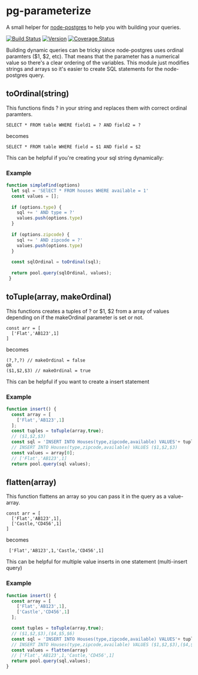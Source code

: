 # pg-parameterize
A small helper for [node-postgres](https://github.com/brianc/node-postgres) to help you with building your queries.

[![Build Status](https://travis-ci.org/bergur/pg-parameterize.svg?branch=master)](https://travis-ci.org/bergur/pg-parameterize)
[![Version](https://img.shields.io/npm/v/pg-parameterize.svg)](https://npmjs.org/package/pg-parameterize)
[![Coverage Status](https://coveralls.io/repos/github/bergur/pg-parameterize/badge.svg)](https://coveralls.io/github/bergur/pg-parameterize)


Building dynamic queries can be tricky since node-postgres uses ordinal paramters ($1, $2, etc). That means that the parameter has a numerical value so there's a clear ordering of the variables. This module just modifies strings and arrays so it's easier to create SQL statements for the node-postgres query.

## toOrdinal(string)
This functions finds ? in  your string and replaces them with correct ordinal paramters.

```
SELECT * FROM table WHERE field1 = ? AND field2 = ?
```
becomes
```
SELECT * FROM table WHERE field = $1 AND field = $2
```

This can be helpful if you're creating your sql string dynamically:

### Example
```javascript
function simpleFind(options)
  let sql = 'SElECT * FROM houses WHERE available = 1'
  const values = [];
  
  if (options.type) {
    sql += ' AND type = ?'
    values.push(options.type)
  }
  
  if (options.zipcode) {
    sql += ' AND zipcode = ?'
    values.push(options.type)
  }
  
  const sqlOrdinal = toOrdinal(sql);
  
  return pool.query(sqlOrdinal, values);
 }
 ```

## toTuple(array, makeOrdinal)
This functions creates a tuples of ? or $1, $2 from a array of values depending on if the makeOrdinal parameter is set or not.

```
const arr = [
  ['Flat','AB123',1]  
]
```
becomes
```
(?,?,?) // makeOrdinal = false
OR
($1,$2,$3) // makeOrdinal = true
```

This can be helpful if you want to create a insert statement
### Example
```javascript
function insert() {
  const array = [
    ['Flat','AB123',1]    
  ];
  const tuples = toTuple(array,true);
  // ($1,$2,$3)
  const sql = 'INSERT INTO Houses(type,zipcode,available) VALUES'+ tuples ;
  // INSERT INTO Houses(type,zipcode,available) VALUES ($1,$2,$3)  
  const values = array[0];
  // ['Flat','AB123',1]
  return pool.query(sql values);
```

## flatten(array)
This function flattens an array so you can pass it in the query as a value-array.

```
const arr = [
  ['Flat','AB123',1],
  ['Castle,'CD456',1]
]
```
becomes
```
 ['Flat','AB123',1,'Castle,'CD456',1]
```

This can be helpful for multiple value inserts in one statement (multi-insert query)
### Example
```javascript
function insert() {
  const array = [
    ['Flat','AB123',1],
    ['Castle','CD456',1]
  ];

  const tuples = toTuple(array,true);
  // ($1,$2,$3),($4,$5,$6)
  const sql = 'INSERT INTO Houses(type,zipcode,available) VALUES'+ tuples
  // INSERT INTO Houses(type,zipcode,available) VALUES ($1,$2,$3),($4,$5,$6)
  const values = flatten(array)
  // ['Flat','AB123',1,'Castle,'CD456',1]
  return pool.query(sql,values);
}